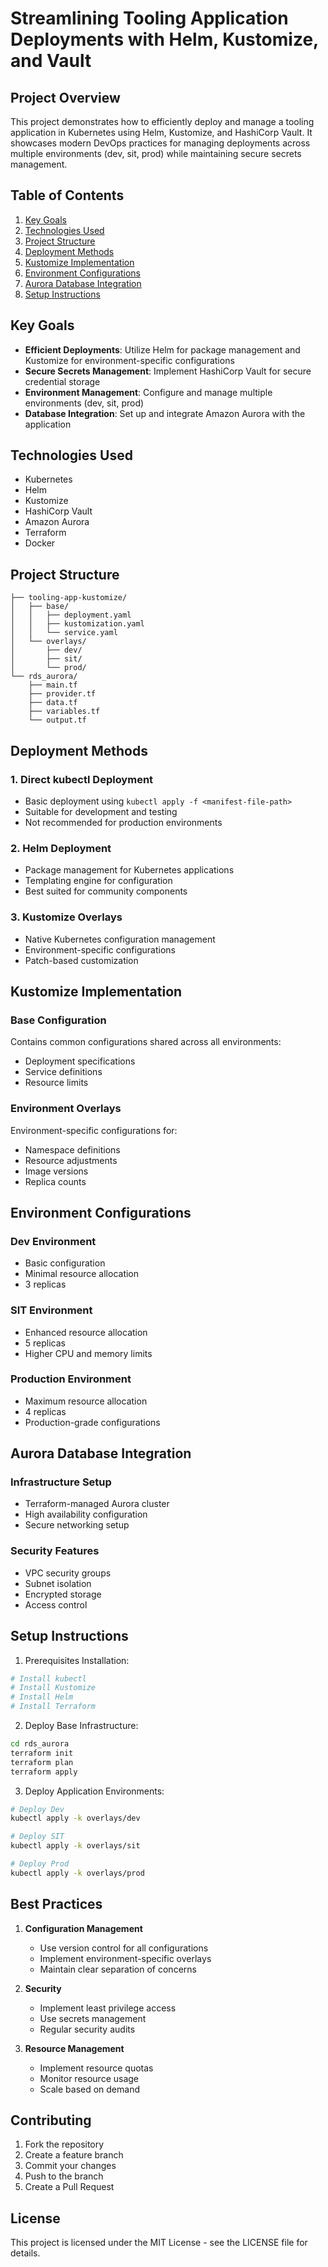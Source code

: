 # Streamlining Tooling Application Deployments with Helm, Kustomize, and Vault

## Project Overview

This project demonstrates how to efficiently deploy and manage a tooling application in Kubernetes using Helm, Kustomize, and HashiCorp Vault. It showcases modern DevOps practices for managing deployments across multiple environments (dev, sit, prod) while maintaining secure secrets management.

## Table of Contents

1. [Key Goals](#key-goals)
2. [Technologies Used](#technologies-used)
3. [Project Structure](#project-structure)
4. [Deployment Methods](#deployment-methods)
5. [Kustomize Implementation](#kustomize-implementation)
6. [Environment Configurations](#environment-configurations)
7. [Aurora Database Integration](#aurora-database-integration)
8. [Setup Instructions](#setup-instructions)

## Key Goals

- **Efficient Deployments**: Utilize Helm for package management and Kustomize for environment-specific configurations
- **Secure Secrets Management**: Implement HashiCorp Vault for secure credential storage
- **Environment Management**: Configure and manage multiple environments (dev, sit, prod)
- **Database Integration**: Set up and integrate Amazon Aurora with the application

## Technologies Used

- Kubernetes
- Helm
- Kustomize
- HashiCorp Vault
- Amazon Aurora
- Terraform
- Docker

## Project Structure

```plaintext
├── tooling-app-kustomize/
│   ├── base/
│   │   ├── deployment.yaml
│   │   ├── kustomization.yaml
│   │   └── service.yaml
│   └── overlays/
│       ├── dev/
│       ├── sit/
│       └── prod/
└── rds_aurora/
    ├── main.tf
    ├── provider.tf
    ├── data.tf
    ├── variables.tf
    └── output.tf
```

## Deployment Methods

### 1. Direct kubectl Deployment

- Basic deployment using `kubectl apply -f <manifest-file-path>`
- Suitable for development and testing
- Not recommended for production environments

### 2. Helm Deployment

- Package management for Kubernetes applications
- Templating engine for configuration
- Best suited for community components

### 3. Kustomize Overlays

- Native Kubernetes configuration management
- Environment-specific configurations
- Patch-based customization

## Kustomize Implementation

### Base Configuration

Contains common configurations shared across all environments:

- Deployment specifications
- Service definitions
- Resource limits

### Environment Overlays

Environment-specific configurations for:

- Namespace definitions
- Resource adjustments
- Image versions
- Replica counts

## Environment Configurations

### Dev Environment

- Basic configuration
- Minimal resource allocation
- 3 replicas

### SIT Environment

- Enhanced resource allocation
- 5 replicas
- Higher CPU and memory limits

### Production Environment

- Maximum resource allocation
- 4 replicas
- Production-grade configurations

## Aurora Database Integration

### Infrastructure Setup

- Terraform-managed Aurora cluster
- High availability configuration
- Secure networking setup

### Security Features

- VPC security groups
- Subnet isolation
- Encrypted storage
- Access control

## Setup Instructions

1. Prerequisites Installation:

```bash
# Install kubectl
# Install Kustomize
# Install Helm
# Install Terraform
```

2. Deploy Base Infrastructure:

```bash
cd rds_aurora
terraform init
terraform plan
terraform apply
```

3. Deploy Application Environments:

```bash
# Deploy Dev
kubectl apply -k overlays/dev

# Deploy SIT
kubectl apply -k overlays/sit

# Deploy Prod
kubectl apply -k overlays/prod
```

## Best Practices

1. **Configuration Management**

   - Use version control for all configurations
   - Implement environment-specific overlays
   - Maintain clear separation of concerns

2. **Security**

   - Implement least privilege access
   - Use secrets management
   - Regular security audits

3. **Resource Management**
   - Implement resource quotas
   - Monitor resource usage
   - Scale based on demand

## Contributing

1. Fork the repository
2. Create a feature branch
3. Commit your changes
4. Push to the branch
5. Create a Pull Request

## License

This project is licensed under the MIT License - see the LICENSE file for details.
